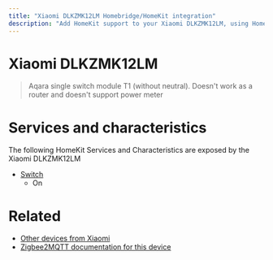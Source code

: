```yaml
---
title: "Xiaomi DLKZMK12LM Homebridge/HomeKit integration"
description: "Add HomeKit support to your Xiaomi DLKZMK12LM, using Homebridge, Zigbee2MQTT and homebridge-z2m."
---
```

<!---
This file has been GENERATED using src/docgen/docgen.ts
DO NOT EDIT THIS FILE MANUALLY!
-->
# Xiaomi DLKZMK12LM
> Aqara single switch module T1 (without neutral). Doesn't work as a router and doesn't support power meter


# Services and characteristics
The following HomeKit Services and Characteristics are exposed by
the Xiaomi DLKZMK12LM

* [Switch](../../switch.md)
  * On


# Related
* [Other devices from Xiaomi](../index.md#xiaomi)
* [Zigbee2MQTT documentation for this device](https://www.zigbee2mqtt.io/devices/DLKZMK12LM.html)